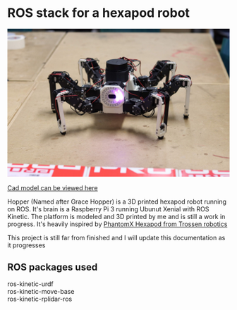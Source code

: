 # ROS stack for a hexapod robot

![Hopper](images/ucreate_pretty.JPG)

[Cad model can be viewed here](https://davidmakesrobots.com/robotics/2019/06/22/HopperModels.html)


Hopper (Named after Grace Hopper) is a 3D printed hexapod robot running on ROS.
It's brain is a Raspberry Pi 3 running Ubunut Xenial with ROS Kinetic.
The platform is modeled and 3D printed by me and is still a work in progress. It's heavily inspired by [PhantomX Hexapod from Trossen robotics](http://www.trossenrobotics.com/phantomx-ax-hexapod.aspx)

This project is still far from finished and I will update this documentation as it progresses



## ROS packages used

ros-kinetic-urdf  
ros-kinetic-move-base  
ros-kinetic-rplidar-ros  
